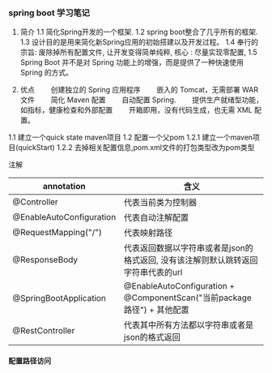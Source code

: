 ### spring boot 学习笔记

1. 简介
   1.1 简化Spring开发的一个框架.
   1.2 spring boot整合了几乎所有的框架.
   1.3 设计目的是用来简化新Spring应用的初始搭建以及开发过程。
   1.4 奉行的宗旨: 废除掉所有配置文件, 让开发变得简单纯粹, 核心 :  尽量实现零配置,
   1.5 Spring Boot 并不是对 Spring 功能上的增强，而是提供了一种快速使用 Spring 的方式。

2. 优点
　　创建独立的 Spring 应用程序
　　嵌入的 Tomcat，无需部署 WAR 文件
　　简化 Maven 配置
　　自动配置 Spring.
　　提供生产就绪型功能，如指标，健康检查和外部配置
　　开箱即用，没有代码生成，也无需 XML 配置。



1.1 建立一个quick state maven项目
1.2 配置一个父pom
1.2.1 建立一个maven项目(quickStart)
1.2.2 去掉相关配置信息,pom.xml文件的打包类型改为pom类型


注解

annotation | 含义
-|-
@Controller | 代表当前类为控制器
@EnableAutoConfiguration| 代表自动注解配置
@RequestMapping("/") | 代表映射路径
@ResponseBody | 代表返回数据以字符串或者是json的格式返回, 没有该注解则默认跳转返回字符串代表的url
@SpringBootApplication | @EnableAutoConfiguration + @ComponentScan("当前package路径") + 其他配置
@RestController | 代表其中所有方法都以字符串或者是json的格式返回


#### 配置路径访问
